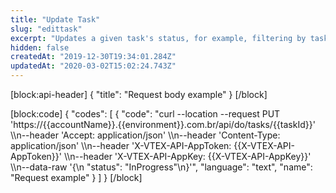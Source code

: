 ```yaml
---
title: "Update Task"
slug: "edittask"
excerpt: "Updates a given task's status, for example, filtering by taskId."
hidden: false
createdAt: "2019-12-30T19:34:01.284Z"
updatedAt: "2020-03-02T15:02:24.743Z"
---
```

[block:api-header]
{
  "title": "Request body example"
}
[/block]

[block:code]
{
  "codes": [
    {
      "code": "curl --location --request PUT 'https://{{accountName}}.{{environment}}.com.br/api/do/tasks/{{taskId}}' \\\n--header 'Accept: application/json' \\\n--header 'Content-Type: application/json' \\\n--header 'X-VTEX-API-AppToken: {{X-VTEX-API-AppToken}}' \\\n--header 'X-VTEX-API-AppKey: {{X-VTEX-API-AppKey}}' \\\n--data-raw '{\n  \"status\": \"InProgress\"\n}'",
      "language": "text",
      "name": "Request example"
    }
  ]
}
[/block]